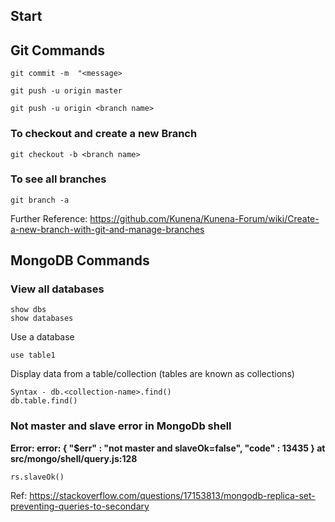 ## Start

## Git Commands

```
git commit -m  "<message>
```
```
git push -u origin master
```
  
```
git push -u origin <branch name>
```
  
### To checkout and create a new Branch

```
git checkout -b <branch name>
```
  
### To see all branches

```
git branch -a
```

Further Reference: https://github.com/Kunena/Kunena-Forum/wiki/Create-a-new-branch-with-git-and-manage-branches


## MongoDB Commands

### View all databases

```
show dbs
show databases
```

Use a database
```
use table1
```

Display data from a table/collection (tables are known as collections)

```
Syntax - db.<collection-name>.find()
db.table.find()
```

### Not master and slave error in MongoDb shell

**Error: error: { "$err" : "not master and slaveOk=false", "code" : 13435 } at src/mongo/shell/query.js:128**

```
rs.slaveOk()
```
Ref: https://stackoverflow.com/questions/17153813/mongodb-replica-set-preventing-queries-to-secondary

